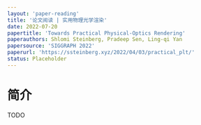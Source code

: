 ```yaml
---
layout: 'paper-reading'
title: '论文阅读 | 实用物理光学渲染'
date: 2022-07-20
papertitle: 'Towards Practical Physical-Optics Rendering'
paperauthors: Shlomi Steinberg, Pradeep Sen, Ling-qi Yan
papersource: 'SIGGRAPH 2022'
paperurl: 'https://ssteinberg.xyz/2022/04/03/practical_plt/'
status: Placeholder
---
```


# 简介

TODO
